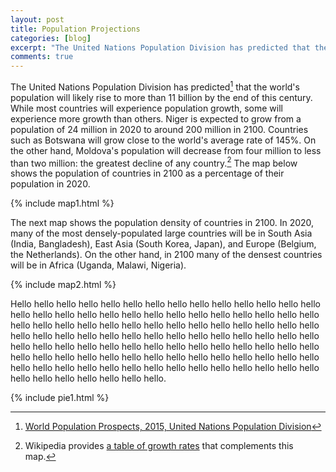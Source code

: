 ```yaml
---
layout: post
title: Population Projections
categories: [blog]
excerpt: "The United Nations Population Division has predicted that the world's population will likely rise to more than 11 billion by the end of this century. I provide some visualizations of this data and speculate about the importance of demographics in science fiction."
comments: true
---
```


The United Nations Population Division has predicted[^1] that the world's population will likely rise to more than 11 billion by the end of this century. While most countries will experience population growth, some will experience more growth than others. Niger is expected to grow from a population of 24 million in 2020 to around 200 million in 2100. Countries such as Botswana will grow close to the world's average rate of 145%. On the other hand, Moldova's population will decrease from four million to less than two million: the greatest decline of any country.[^2] The map below shows the population of countries in 2100 as a percentage of their population in 2020.

{% include map1.html %}

The next map shows the population density of countries in 2100. In 2020, many of the most densely-populated large countries will be in South Asia (India, Bangladesh), East Asia (South Korea, Japan), and Europe (Belgium, the Netherlands). On the other hand, in 2100 many of the densest countries will be in Africa (Uganda, Malawi, Nigeria).

{% include map2.html %}

Hello hello hello hello hello hello hello hello hello hello hello hello hello hello hello hello hello hello hello hello hello hello hello hello hello hello hello hello hello hello hello hello hello hello hello hello hello hello hello hello hello hello hello hello hello hello hello hello hello hello hello hello hello hello hello hello hello hello hello hello hello hello hello hello hello hello hello hello hello hello hello hello hello hello hello hello hello hello hello hello hello hello hello hello hello hello hello hello hello hello hello hello hello hello hello hello hello hello hello hello hello hello hello hello hello.

{% include pie1.html %}



[^1]: [World Population Prospects, 2015, United Nations Population Division](https://esa.un.org/unpd/wpp/Download/Standard/Population/)
[^2]: Wikipedia provides [a table of growth rates](https://en.wikipedia.org/wiki/List_of_countries_by_future_population_(United_Nations,_medium_fertility_variant)) that complements this map.